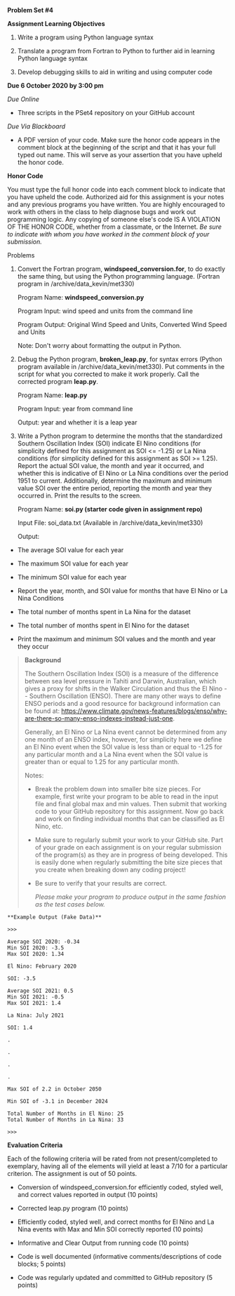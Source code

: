 **Problem Set \#4**

**Assignment Learning Objectives**

1.  Write a program using Python language syntax

2.  Translate a program from Fortran to Python to further aid in
    learning Python language syntax

3.  Develop debugging skills to aid in writing and using computer code

**Due 6 October 2020 by 3:00 pm**

*Due Online*

-   Three scripts in the PSet4 repository on your GitHub account

*Due Via Blackboard*

-   A PDF version of your code. Make sure the honor code appears in the comment 
block at the beginning of the script and that it has your full typed out name. 
This will serve as your assertion that you have upheld the honor code.

**Honor Code**

You must type the full honor code into each comment block to indicate
that you have upheld the code. Authorized aid for this assignment is
your notes and any previous programs you have written. You are highly
encouraged to work with others in the class to help diagnose bugs and
work out programming logic. Any copying of someone else's code IS A
VIOLATION OF THE HONOR CODE, whether from a classmate, or the Internet.
*Be sure to indicate with whom you have worked in the comment block of
your submission.*

Problems

1.  Convert the Fortran program, **windspeed\_conversion.for**, to do
    exactly the same thing, but using the Python programming language.
    (Fortran program in /archive/data\_kevin/met330)

    Program Name: **windspeed\_conversion.py**

    Program Input: wind speed and units from the command line

    Program Output: Original Wind Speed and Units, Converted Wind Speed
    and Units

    Note: Don't worry about formatting the output in Python.

2.  Debug the Python program, **broken\_leap.py**, for syntax errors
    (Python program available in /archive/data\_kevin/met330). Put
    comments in the script for what you corrected to make it work
    properly. Call the corrected program **leap.py**.

    Program Name: **leap.py**

    Program Input: year from command line

    Output: year and whether it is a leap year

3.  Write a Python program to determine the months that the standardized
    Southern Oscillation Index (SOI) indicate El Nino conditions (for
    simplicity defined for this assignment as SOI \<= -1.25) or La Nina
    conditions (for simplicity defined for this assignment as SOI \>=
    1.25). Report the actual SOI value, the month and year it occurred,
    and whether this is indicative of El Nino or La Nina conditions over
    the period 1951 to current. Additionally, determine the maximum and
    minimum value SOI over the entire period, reporting the month and
    year they occurred in. Print the results to the screen.

    Program Name: **soi.py (starter code given in assignment repo)**

    Input File: soi\_data.txt (Available in /archive/data\_kevin/met330)

    Output:

-   The average SOI value for each year

-   The maximum SOI value for each year

-   The minimum SOI value for each year

-   Report the year, month, and SOI value for months that have El Nino or La Nina Conditions

-   The total number of months spent in La Nina for the dataset

-   The total number of months spent in El Nino for the dataset

-   Print the maximum and minimum SOI values and the month and year they occur

> **Background**
> 
> The Southern Oscillation Index (SOI) is a measure of the difference
> between sea level pressure in Tahiti and Darwin, Australian, which
> gives a proxy for shifts in the Walker Circulation and thus the El
> Nino -- Southern Oscillation (ENSO). There are many other ways to
> define ENSO periods and a good resource for background information can
> be found at:
> <https://www.climate.gov/news-features/blogs/enso/why-are-there-so-many-enso-indexes-instead-just-one>.
> 
> Generally, an El Nino or La Nina event cannot be determined from any
> one month of an ENSO index, however, for simplicity here we define an
> El Nino event when the SOI value is less than or equal to -1.25 for any particular
> month and a La Nina event when the SOI value is greater than or equal to 1.25 for any
> particular month.
> 
> Notes:
> 
> -   Break the problem down into smaller bite size pieces. For example,
>     first write your program to be able to read in the input file and
>     final global max and min values. Then submit that working code to
>     your GitHub repository for this assignment. Now go back and work on
>     finding individual months that can be classified as El Nino, etc.
> 
> -   Make sure to regularly submit your work to your GitHub site. Part of
>     your grade on each assignment is on your regular submission of the
>     program(s) as they are in progress of being developed. This is
>     easily done when regularly submitting the bite size pieces that you
>     create when breaking down any coding project!
> 
> -   Be sure to verify that your results are correct.
> 
>     *Please make your program to produce output in the same fashion as
>     the test cases below.*

    **Example Output (Fake Data)**

    >>>

    Average SOI 2020: -0.34
    Min SOI 2020: -3.5
    Max SOI 2020: 1.34

    El Nino: February 2020

    SOI: -3.5

    Average SOI 2021: 0.5
    Min SOI 2021: -0.5
    Max SOI 2021: 1.4

    La Nina: July 2021

    SOI: 1.4

    .

    .

    .

    .

    Max SOI of 2.2 in October 2050

    Min SOI of -3.1 in December 2024

    Total Number of Months in El Nino: 25
    Total Number of Months in La Nina: 33
    
    >>>

**Evaluation Criteria**

Each of the following criteria will be rated from not present/completed
to exemplary, having all of the elements will yield at least a 7/10 for
a particular criterion. The assignment is out of 50 points.

-   Conversion of windspeed\_conversion.for efficiently coded, styled
    well, and correct values reported in output (10 points)

-   Corrected leap.py program (10 points)

-   Efficiently coded, styled well, and correct months for El Nino and
    La Nina events with Max and Min SOI correctly reported (10 points)

-   Informative and Clear Output from running code (10 points)

-   Code is well documented (informative comments/descriptions of code
    blocks; 5 points)

-   Code was regularly updated and committed to GitHub repository (5
    points)
